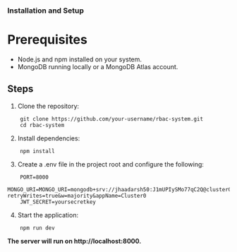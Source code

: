 ### Installation and Setup

# Prerequisites

- Node.js and npm installed on your system.
- MongoDB running locally or a MongoDB Atlas account.

## Steps

1.  Clone the repository:

```
    git clone https://github.com/your-username/rbac-system.git
    cd rbac-system
```

2.  Install dependencies:

```
    npm install
```

3.  Create a .env file in the project root and configure the following:

```
    PORT=8000
    MONGO_URI=MONGO_URI=mongodb+srv://jhaadarsh50:J1mUPIySMo77qC2Q@cluster0.pbxhu.mongodb.net/?retryWrites=true&w=majority&appName=Cluster0
    JWT_SECRET=yoursecretkey
```

4. Start the application:

```
    npm run dev
```

**The server will run on http://localhost:8000.**
